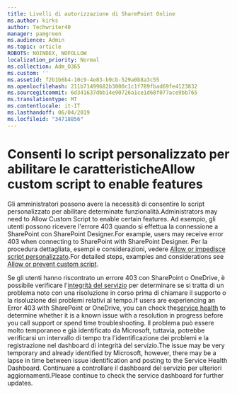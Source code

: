 ```yaml
---
title: Livelli di autorizzazione di SharePoint Online
ms.author: kirks
author: Techwriter40
manager: pamgreen
ms.audience: Admin
ms.topic: article
ROBOTS: NOINDEX, NOFOLLOW
localization_priority: Normal
ms.collection: Adm_O365
ms.custom: ''
ms.assetid: f2b1b6b4-10c9-4e83-b9cb-529a0b8a3c55
ms.openlocfilehash: 211b71499682b3000c1c1f789fbad69fe4123832
ms.sourcegitcommit: 6d341637dbb14e90726a1ce1d68f077ace9bb765
ms.translationtype: MT
ms.contentlocale: it-IT
ms.lasthandoff: 06/04/2019
ms.locfileid: "34718856"
---
```

# <a name="allow-custom-script-to-enable-features"></a><span data-ttu-id="792f1-102">Consenti lo script personalizzato per abilitare le caratteristiche</span><span class="sxs-lookup"><span data-stu-id="792f1-102">Allow custom script to enable features</span></span>

<span data-ttu-id="792f1-103">Gli amministratori possono avere la necessità di consentire lo script personalizzato per abilitare determinate funzionalità.</span><span class="sxs-lookup"><span data-stu-id="792f1-103">Administrators may need to Allow Custom Script to enable certain features.</span></span> <span data-ttu-id="792f1-104">Ad esempio, gli utenti possono ricevere l'errore 403 quando si effettua la connessione a SharePoint con SharePoint Designer.</span><span class="sxs-lookup"><span data-stu-id="792f1-104">For example, users may receive error 403 when connecting to SharePoint with SharePoint Designer.</span></span> <span data-ttu-id="792f1-105">Per la procedura dettagliata, esempi e considerazioni, vedere [Allow or impedisce script personalizzato](https://docs.microsoft.com/en-us/sharepoint/allow-or-prevent-custom-script).</span><span class="sxs-lookup"><span data-stu-id="792f1-105">For detailed steps, examples and considerations see [Allow or prevent custom script](https://docs.microsoft.com/en-us/sharepoint/allow-or-prevent-custom-script).</span></span>

<span data-ttu-id="792f1-106">Se gli utenti hanno riscontrato un errore 403 con SharePoint o OneDrive, è possibile verificare l'[integrità del servizio](https://admin.microsoft.com/AdminPortal/Home#/servicehealth) per determinare se si tratta di un problema noto con una risoluzione in corso prima di chiamare il supporto o la risoluzione dei problemi relativi al tempo.</span><span class="sxs-lookup"><span data-stu-id="792f1-106">If users are experiencing an Error 403 with SharePoint or OneDrive, you can check the[service health](https://admin.microsoft.com/AdminPortal/Home#/servicehealth)  to determine whether it is a known issue with a resolution in progress before you call support or spend time troubleshooting.</span></span> <span data-ttu-id="792f1-107">Il problema può essere molto temporaneo e già identificato da Microsoft, tuttavia, potrebbe verificarsi un intervallo di tempo tra l'identificazione dei problemi e la registrazione nel dashboard di integrità del servizio.</span><span class="sxs-lookup"><span data-stu-id="792f1-107">The issue may be very temporary and already identified by Microsoft, however, there may be a lapse in time between issue identification and posting to the Service Health Dashboard.</span></span> <span data-ttu-id="792f1-108">Continuare a controllare il dashboard del servizio per ulteriori aggiornamenti.</span><span class="sxs-lookup"><span data-stu-id="792f1-108">Please continue to check the service dashboard for further updates.</span></span>


